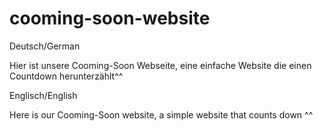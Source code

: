 # cooming-soon-website
Deutsch/German

Hier ist unsere Cooming-Soon Webseite, eine einfache Website die einen Countdown herunterzählt^^

Englisch/English

Here is our Cooming-Soon website, a simple website that counts down ^^
